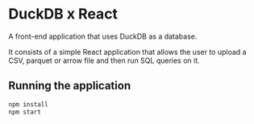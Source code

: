 # DuckDB x React

A front-end application that uses DuckDB as a database.

It consists of a simple React application that allows the user to upload a CSV, parquet or arrow file and then run SQL queries on it.

## Running the application
```bash
npm install
npm start
```
